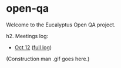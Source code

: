 open-qa
=======

Welcome to the Eucalyptus Open QA project.  


h2. Meetings log:
- [Oct 12](http://meetbot.eucalyptus.com/meeting-logs/eucalyptus-meeting/2012-10-12/eucalyptus-meeting.2012-10-12-21.09.html) ([full log](http://meetbot.eucalyptus.com/meeting-logs/eucalyptus-meeting/2012-10-12/eucalyptus-meeting.2012-10-12-21.09.log.html))

(Construction man .gif goes here.)
